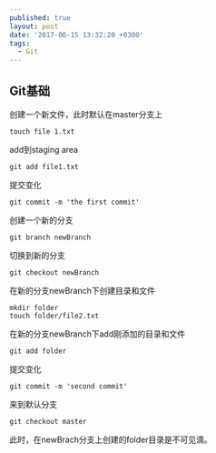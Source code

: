 ```yaml
---
published: true
layout: post
date: '2017-06-15 13:32:20 +0300'
tags:
  - Git
---
```

## Git基础

创建一个新文件，此时默认在master分支上

```
touch file 1.txt
```

add到staging area

```
git add file1.txt
```

提交变化

```
git commit -m 'the first commit'
```

创建一个新的分支

```
git branch newBranch
```

切换到新的分支

```
git checkout newBranch
```

在新的分支newBranch下创建目录和文件

```
mkdir folder
touch folder/file2.txt
```

在新的分支newBranch下add刚添加的目录和文件

```
git add folder
```

提交变化

```
git commit -m 'second commit'
```

来到默认分支

```
git checkout master
```
此时，在newBrach分支上创建的folder目录是不可见滴。
